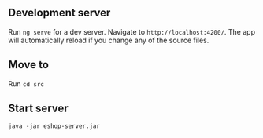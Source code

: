 
## Development server

Run `ng serve` for a dev server. Navigate to `http://localhost:4200/`. The app will automatically reload if you change any of the source files.

## Move to 

Run `cd src`

## Start server
`java -jar eshop-server.jar`
